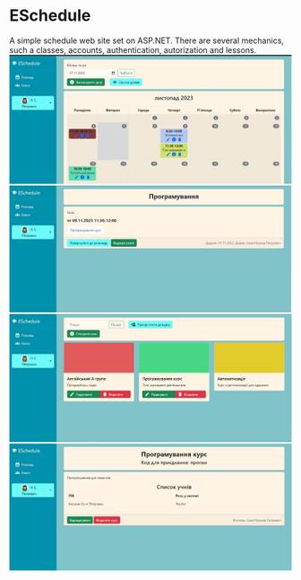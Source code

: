 # ESchedule
A simple schedule web site set on ASP.NET. There are several mechanics, such a classes, accounts, authentication, autorization and lessons. 
![Screenshot of project](1.png)
![Screenshot of project](2.png)
![Screenshot of project](3.png)
![Screenshot of project](4.png)
